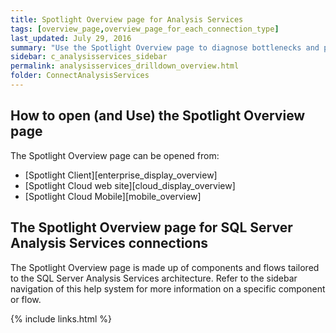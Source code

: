 ```yaml
---
title: Spotlight Overview page for Analysis Services
tags: [overview_page,overview_page_for_each_connection_type]
last_updated: July 29, 2016
summary: "Use the Spotlight Overview page to diagnose bottlenecks and problem areas on a single SQL Server Analysis Services connection."
sidebar: c_analysisservices_sidebar
permalink: analysisservices_drilldown_overview.html
folder: ConnectAnalysisServices
---
```



## How to open (and Use) the Spotlight Overview page
The Spotlight Overview page can be opened from:

* [Spotlight Client][enterprise_display_overview]
* [Spotlight Cloud web site][cloud_display_overview]
* [Spotlight Cloud Mobile][mobile_overview]

## The Spotlight Overview page for SQL Server Analysis Services connections
The Spotlight Overview page is made up of components and flows tailored to the SQL Server Analysis Services architecture. Refer to the sidebar navigation of this help system for more information on a specific component or flow.

{% include links.html %}
